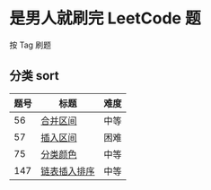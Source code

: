 # 是男人就刷完 LeetCode 题

按 Tag 刷题

## 分类 sort

| 题号 | 标题     | 难度 |
| ---- | -------- | ---- |
| 56   | [合并区间](https://github.com/StarShi/Big-Monster/blob/master/source/leet-code/doc/%E5%90%88%E5%B9%B6%E5%8C%BA%E9%97%B4.md) | 中等 |
| 57   | [插入区间](https://github.com/StarShi/Big-Monster/blob/master/source/leet-code/doc/%E6%8F%92%E5%85%A5%E5%8C%BA%E9%97%B4.md) | 困难 |
| 75   | [分类颜色](https://github.com/StarShi/Big-Monster/blob/master/source/leet-code/doc/%E5%88%86%E7%B1%BB%E9%A2%9C%E8%89%B2.md) | 中等 |
| 147  | [链表插入排序](https://github.com/StarShi/Big-Monster/blob/master/source/leet-code/doc/%e9%93%be%e8%a1%a8%e6%8f%92%e5%85%a5%e6%8e%92%e5%ba%8f.md) | 中等 |